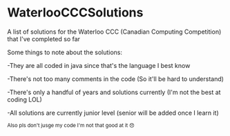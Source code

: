 # WaterlooCCCSolutions
A list of solutions for the Waterloo CCC (Canadian Computing Competition) that I've completed so far

Some things to note about the solutions:

-They are all coded in java since that's the language I best know

-There's not too many comments in the code (So it'll be hard to understand)

-There's only a handful of years and solutions currently (I'm not the best at coding LOL) 

-All solutions are currently junior level (senior will be added once I learn it)

<small>Also pls don't jusge my code I'm not that good at it 😞</small>